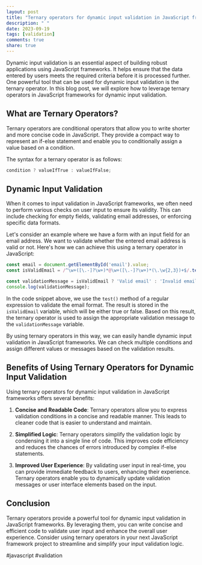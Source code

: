 ```yaml
---
layout: post
title: "Ternary operators for dynamic input validation in JavaScript frameworks"
description: " "
date: 2023-09-19
tags: [validation]
comments: true
share: true
---
```


Dynamic input validation is an essential aspect of building robust applications using JavaScript frameworks. It helps ensure that the data entered by users meets the required criteria before it is processed further. One powerful tool that can be used for dynamic input validation is the ternary operator. In this blog post, we will explore how to leverage ternary operators in JavaScript frameworks for dynamic input validation.

## What are Ternary Operators?

Ternary operators are conditional operators that allow you to write shorter and more concise code in JavaScript. They provide a compact way to represent an if-else statement and enable you to conditionally assign a value based on a condition.

The syntax for a ternary operator is as follows:
```javascript
condition ? valueIfTrue : valueIfFalse;
```

## Dynamic Input Validation

When it comes to input validation in JavaScript frameworks, we often need to perform various checks on user input to ensure its validity. This can include checking for empty fields, validating email addresses, or enforcing specific data formats.

Let's consider an example where we have a form with an input field for an email address. We want to validate whether the entered email address is valid or not. Here's how we can achieve this using a ternary operator in JavaScript:

```javascript
const email = document.getElementById('email').value;
const isValidEmail = /^\w+([\.-]?\w+)*@\w+([\.-]?\w+)*(\.\w{2,3})+$/.test(email);

const validationMessage = isValidEmail ? 'Valid email' : 'Invalid email';
console.log(validationMessage);
```

In the code snippet above, we use the `test()` method of a regular expression to validate the email format. The result is stored in the `isValidEmail` variable, which will be either true or false. Based on this result, the ternary operator is used to assign the appropriate validation message to the `validationMessage` variable.

By using ternary operators in this way, we can easily handle dynamic input validation in JavaScript frameworks. We can check multiple conditions and assign different values or messages based on the validation results.

## Benefits of Using Ternary Operators for Dynamic Input Validation

Using ternary operators for dynamic input validation in JavaScript frameworks offers several benefits:

1. **Concise and Readable Code**: Ternary operators allow you to express validation conditions in a concise and readable manner. This leads to cleaner code that is easier to understand and maintain.

2. **Simplified Logic**: Ternary operators simplify the validation logic by condensing it into a single line of code. This improves code efficiency and reduces the chances of errors introduced by complex if-else statements.

3. **Improved User Experience**: By validating user input in real-time, you can provide immediate feedback to users, enhancing their experience. Ternary operators enable you to dynamically update validation messages or user interface elements based on the input.

## Conclusion

Ternary operators provide a powerful tool for dynamic input validation in JavaScript frameworks. By leveraging them, you can write concise and efficient code to validate user input and enhance the overall user experience. Consider using ternary operators in your next JavaScript framework project to streamline and simplify your input validation logic.

#javascript #validation